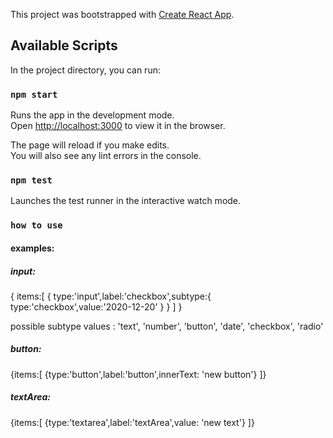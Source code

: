 This project was bootstrapped with [Create React App](https://github.com/facebook/create-react-app).

## Available Scripts

In the project directory, you can run:

### `npm start`

Runs the app in the development mode.<br />
Open [http://localhost:3000](http://localhost:3000) to view it in the browser.

The page will reload if you make edits.<br />
You will also see any lint errors in the console.

### `npm test`

Launches the test runner in the interactive watch mode.<br />

### `how to use`

#### examples:

##### input:

{
items:[
{
type:'input',label:'checkbox',subtype:{
type:'checkbox',value:'2020-12-20'
}
}
]
}

possible subtype values : 'text', 'number', 'button', 'date', 'checkbox', 'radio'

##### button:

{items:[
{type:'button',label:'button',innerText: 'new button'}
]}

##### textArea:

{items:[
{type:'textarea',label:'textArea',value: 'new text'}
]}
